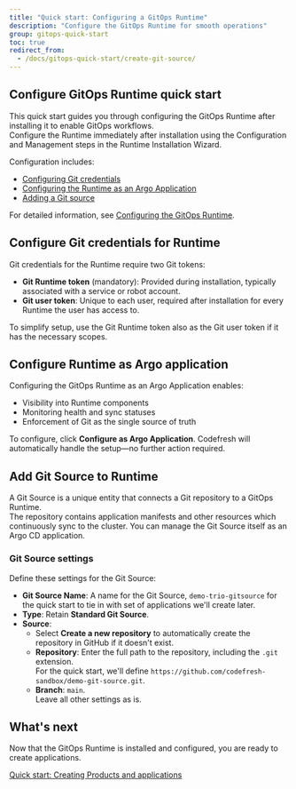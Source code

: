 ```yaml
---
title: "Quick start: Configuring a GitOps Runtime"
description: "Configure the GitOps Runtime for smooth operations"
group: gitops-quick-start
toc: true
redirect_from:
  - /docs/gitops-quick-start/create-git-source/
---
```




## Configure GitOps Runtime quick start
This quick start guides you through configuring the GitOps Runtime after installing it to enable GitOps workflows.    
Configure the Runtime immediately after installation using the Configuration and Management steps in the Runtime Installation Wizard.

Configuration includes:
* [Configuring Git credentials](#configure-git-credentials-for-runtime)
* [Configuring the Runtime as an Argo Application](#configure-runtime-as-argo-application)
* [Adding a Git source](#add-git-source-to-runtime)

For detailed information, see [Configuring the GitOps Runtime]({{site.baseurl}}/docs/installation/gitops/runtime-configuration/).


## Configure Git credentials for Runtime
Git credentials for the Runtime require two Git tokens: 
* **Git Runtime token** (mandatory): Provided during installation, typically associated with a service or robot account.
* **Git user token**: Unique to each user, required after installation for every Runtime the user has access to.

To simplify setup, use the Git Runtime token also as the Git user token if it has the necessary scopes.


## Configure Runtime as Argo application
Configuring the GitOps Runtime as an Argo Application enables:
* Visibility into Runtime components
* Monitoring health and sync statuses
* Enforcement of Git as the single source of truth

To configure, click **Configure as Argo Application**. Codefresh will automatically handle the setup—no further action required. 


## Add Git Source to Runtime

A Git Source is a unique entity that connects a Git repository to a GitOps Runtime.  
The repository contains application manifests and other resources which continuously sync to the cluster. You can manage the Git Source itself as an Argo CD application.

### Git Source settings
Define these settings for the Git Source:
* **Git Source Name**: A name for the Git Source, `demo-trio-gitsource` for the quick start to tie in with set of applications we'll create later.
* **Type**: Retain **Standard Git Source**.
* **Source**: 
  * Select **Create a new repository** to automatically create the repository in GitHub if it doesn't exist.
  * **Repository**: Enter the full path to the repository, including the `.git` extension.  
	For the quick start, we'll define `https://github.com/codefresh-sandbox/demo-git-source.git`.
  * **Branch**: `main`.  
Leave all other settings as is.

## What's next
Now that the GitOps Runtime is installed and configured, you are ready to create applications.

[Quick start: Creating Products and applications]({{site.baseurl}}/docs/gitops-quick-start/create-app-ui/)


